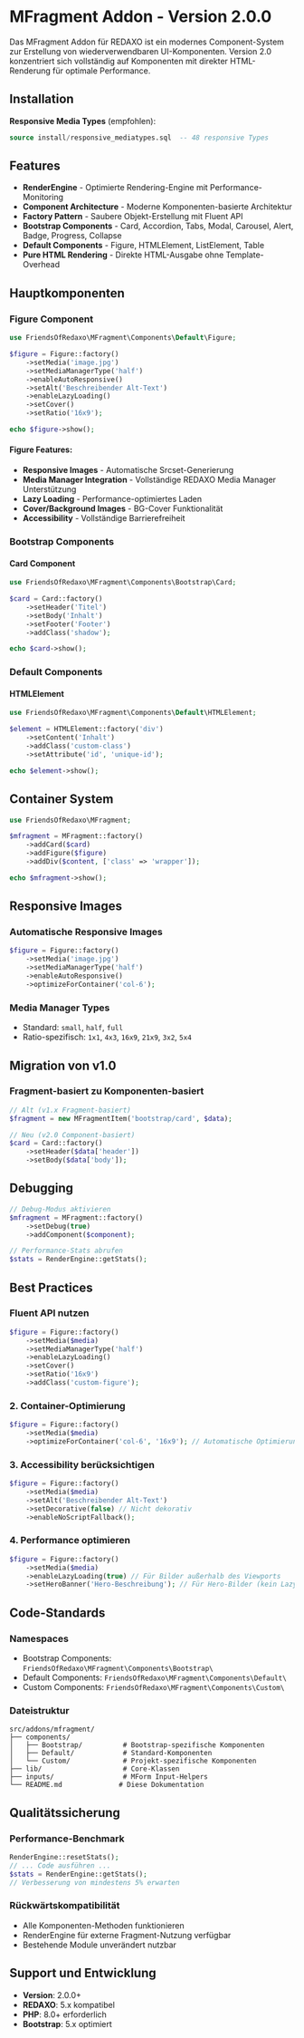 # MFragment Addon - Version 2.0.0

Das MFragment Addon für REDAXO ist ein modernes Component-System zur Erstellung von wiederverwendbaren UI-Komponenten. Version 2.0 konzentriert sich vollständig auf Komponenten mit direkter HTML-Renderung für optimale Performance.

## Installation

**Responsive Media Types** (empfohlen):
```sql
source install/responsive_mediatypes.sql  -- 48 responsive Types
```

## Features

- **RenderEngine** - Optimierte Rendering-Engine mit Performance-Monitoring
- **Component Architecture** - Moderne Komponenten-basierte Architektur
- **Factory Pattern** - Saubere Objekt-Erstellung mit Fluent API
- **Bootstrap Components** - Card, Accordion, Tabs, Modal, Carousel, Alert, Badge, Progress, Collapse
- **Default Components** - Figure, HTMLElement, ListElement, Table
- **Pure HTML Rendering** - Direkte HTML-Ausgabe ohne Template-Overhead

## Hauptkomponenten

### Figure Component
```php
use FriendsOfRedaxo\MFragment\Components\Default\Figure;

$figure = Figure::factory()
    ->setMedia('image.jpg')
    ->setMediaManagerType('half')
    ->enableAutoResponsive()
    ->setAlt('Beschreibender Alt-Text')
    ->enableLazyLoading()
    ->setCover()
    ->setRatio('16x9');

echo $figure->show();
```

#### Figure Features:
- **Responsive Images** - Automatische Srcset-Generierung
- **Media Manager Integration** - Vollständige REDAXO Media Manager Unterstützung
- **Lazy Loading** - Performance-optimiertes Laden
- **Cover/Background Images** - BG-Cover Funktionalität
- **Accessibility** - Vollständige Barrierefreiheit

### Bootstrap Components

#### Card Component
```php
use FriendsOfRedaxo\MFragment\Components\Bootstrap\Card;

$card = Card::factory()
    ->setHeader('Titel')
    ->setBody('Inhalt')
    ->setFooter('Footer')
    ->addClass('shadow');

echo $card->show();
```

### Default Components

#### HTMLElement
```php
use FriendsOfRedaxo\MFragment\Components\Default\HTMLElement;

$element = HTMLElement::factory('div')
    ->setContent('Inhalt')
    ->addClass('custom-class')
    ->setAttribute('id', 'unique-id');

echo $element->show();
```

## Container System

```php
use FriendsOfRedaxo\MFragment;

$mfragment = MFragment::factory()
    ->addCard($card)
    ->addFigure($figure)
    ->addDiv($content, ['class' => 'wrapper']);

echo $mfragment->show();
```

## Responsive Images

### Automatische Responsive Images
```php
$figure = Figure::factory()
    ->setMedia('image.jpg')
    ->setMediaManagerType('half')
    ->enableAutoResponsive()
    ->optimizeForContainer('col-6');
```

### Media Manager Types
- Standard: `small`, `half`, `full`
- Ratio-spezifisch: `1x1`, `4x3`, `16x9`, `21x9`, `3x2`, `5x4`

## Migration von v1.0

### Fragment-basiert zu Komponenten-basiert
```php
// Alt (v1.x Fragment-basiert)
$fragment = new MFragmentItem('bootstrap/card', $data);

// Neu (v2.0 Component-basiert)  
$card = Card::factory()
    ->setHeader($data['header'])
    ->setBody($data['body']);
```

## Debugging

```php
// Debug-Modus aktivieren
$mfragment = MFragment::factory()
    ->setDebug(true)
    ->addComponent($component);

// Performance-Stats abrufen
$stats = RenderEngine::getStats();
```

## Best Practices

### Fluent API nutzen
```php
$figure = Figure::factory()
    ->setMedia($media)
    ->setMediaManagerType('half')
    ->enableLazyLoading()
    ->setCover()
    ->setRatio('16x9')
    ->addClass('custom-figure');
```

### 2. Container-Optimierung
```php
$figure = Figure::factory()
    ->setMedia($media)
    ->optimizeForContainer('col-6', '16x9'); // Automatische Optimierung
```

### 3. Accessibility berücksichtigen
```php
$figure = Figure::factory()
    ->setMedia($media)
    ->setAlt('Beschreibender Alt-Text')
    ->setDecorative(false) // Nicht dekorativ
    ->enableNoScriptFallback();
```

### 4. Performance optimieren
```php
$figure = Figure::factory()
    ->setMedia($media)
    ->enableLazyLoading(true) // Für Bilder außerhalb des Viewports
    ->setHeroBanner('Hero-Beschreibung'); // Für Hero-Bilder (kein Lazy Loading)
```

## Code-Standards

### Namespaces
- Bootstrap Components: `FriendsOfRedaxo\MFragment\Components\Bootstrap\`
- Default Components: `FriendsOfRedaxo\MFragment\Components\Default\`
- Custom Components: `FriendsOfRedaxo\MFragment\Components\Custom\`

### Dateistruktur
```
src/addons/mfragment/
├── components/
│   ├── Bootstrap/          # Bootstrap-spezifische Komponenten
│   ├── Default/            # Standard-Komponenten
│   └── Custom/             # Projekt-spezifische Komponenten
├── lib/                    # Core-Klassen
├── inputs/                 # MForm Input-Helpers
└── README.md              # Diese Dokumentation
```

## Qualitätssicherung

### Performance-Benchmark
```php
RenderEngine::resetStats();
// ... Code ausführen ...
$stats = RenderEngine::getStats();
// Verbesserung von mindestens 5% erwarten
```

### Rückwärtskompatibilität
- Alle Komponenten-Methoden funktionieren
- RenderEngine für externe Fragment-Nutzung verfügbar
- Bestehende Module unverändert nutzbar

## Support und Entwicklung

- **Version**: 2.0.0+
- **REDAXO**: 5.x kompatibel
- **PHP**: 8.0+ erforderlich
- **Bootstrap**: 5.x optimiert
